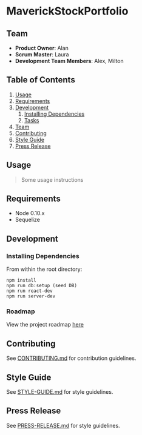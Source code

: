 # MaverickStockPortfolio

## Team

  - __Product Owner__: Alan
  - __Scrum Master__: Laura
  - __Development Team Members__: Alex, Milton

## Table of Contents

1. [Usage](#usage)
1. [Requirements](#requirements)
1. [Development](#development)
    1. [Installing Dependencies](#installing-dependencies)
    1. [Tasks](#roadmap)
1. [Team](#team)
1. [Contributing](#contributing)
1. [Style Guide](#style-guide)
1. [Press Release](#press-release)


## Usage

> Some usage instructions

## Requirements

- Node 0.10.x
- Sequelize

## Development

### Installing Dependencies

From within the root directory:

```
npm install
npm run db:setup (seed DB)
npm run react-dev
npm run server-dev
```

### Roadmap

View the project roadmap [here](https://trello.com/b/wWSvfUdm)


## Contributing

See [CONTRIBUTING.md](CONTRIBUTING.md) for contribution guidelines.

## Style Guide

See [STYLE-GUIDE.md](STYLE-GUIDE.md) for style guidelines.

## Press Release

See [PRESS-RELEASE.md](PRESS-RELEASE.md) for style guidelines.